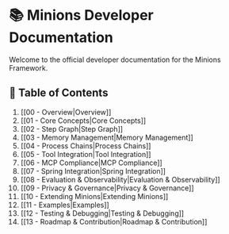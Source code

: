 # 📚 Minions Developer Documentation

Welcome to the official developer documentation for the Minions Framework.

## 📑 Table of Contents

1. [[00 - Overview|Overview]]
2. [[01 - Core Concepts|Core Concepts]]
3. [[02 - Step Graph|Step Graph]]
4. [[03 - Memory Management|Memory Management]]
5. [[04 - Process Chains|Process Chains]]
6. [[05 - Tool Integration|Tool Integration]]
7. [[06 - MCP Compliance|MCP Compliance]]
8. [[07 - Spring Integration|Spring Integration]]
9. [[08 - Evaluation & Observability|Evaluation & Observability]]
10. [[09 - Privacy & Governance|Privacy & Governance]]
11. [[10 - Extending Minions|Extending Minions]]
12. [[11 - Examples|Examples]]
13. [[12 - Testing & Debugging|Testing & Debugging]]
14. [[13 - Roadmap & Contribution|Roadmap & Contribution]]